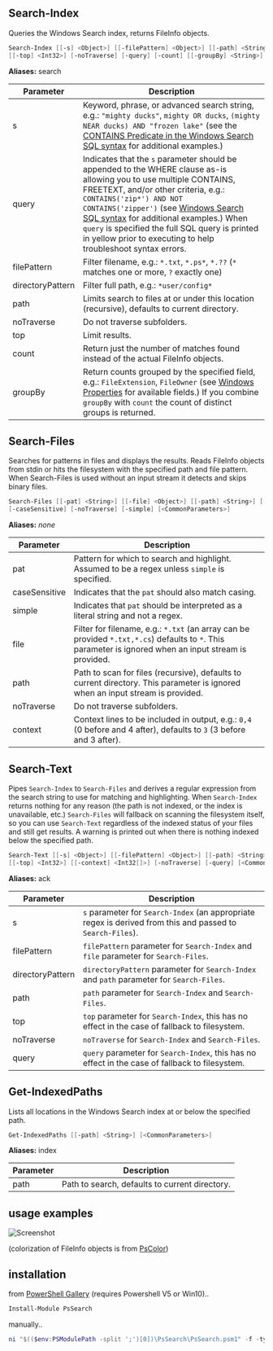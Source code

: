 ## Search-Index
Queries the Windows Search index, returns FileInfo objects.
```powershell
Search-Index [[-s] <Object>] [[-filePattern] <Object>] [[-path] <String>] [[-directoryPattern] <String>]
[[-top] <Int32>] [-noTraverse] [-query] [-count] [[-groupBy] <String>] [<CommonParameters>]
```
**Aliases:** search

Parameter | Description
----------|------------
s | Keyword, phrase, or advanced search string, e.g.: `"mighty ducks"`, `mighty OR ducks`, `(mighty NEAR ducks) AND "frozen lake"` (see the [CONTAINS Predicate in the Windows Search SQL syntax](https://msdn.microsoft.com/en-us/library/ms691971(v=vs.85).aspx) for additional examples.)
query | Indicates that the `s` parameter should be appended to the WHERE clause as-is allowing you to use multiple CONTAINS, FREETEXT, and/or other criteria, e.g.: `CONTAINS('zip*') AND NOT CONTAINS('zipper')` (see [Windows Search SQL syntax](https://msdn.microsoft.com/en-us/library/ms691985(v=vs.85).aspx) for additional examples.) When `query` is specified the full SQL query is printed in yellow prior to executing to help troubleshoot syntax errors.
filePattern | Filter filename, e.g.: `*.txt`, `*.ps*`, `*.??` (`*` matches one or more, `?` exactly one)
directoryPattern | Filter full path, e.g.: `*user/config*`
path | Limits search to files at or under this location (recursive), defaults to current directory.
noTraverse | Do not traverse subfolders.
top | Limit results.
count | Return just the number of matches found instead of the actual FileInfo objects.
groupBy | Return counts grouped by the specified field, e.g.: `FileExtension`, `FileOwner` (see [Windows Properties](https://msdn.microsoft.com/en-us/library/windows/desktop/bb760699(v=vs.85).aspx) for available fields.) If you combine `groupBy` with `count` the count of distinct groups is returned.


## Search-Files
Searches for patterns in files and displays the results. Reads FileInfo objects from stdin or hits the filesystem with the specified path and file pattern. When Search-Files is used without an input stream it detects and skips binary files.
```powershell
Search-Files [[-pat] <String>] [[-file] <Object>] [[-path] <String>] [[-context] <Int32[]>]
[-caseSensitive] [-noTraverse] [-simple] [<CommonParameters>]
```
**Aliases:** *none*

Parameter | Description
----------|------------
pat | Pattern for which to search and highlight. Assumed to be a regex unless `simple` is specified.
caseSensitive | Indicates that the `pat` should also match casing.
simple | Indicates that `pat` should be interpreted as a literal string and not a regex.
file | Filter for filename, e.g.: `*.txt` (an array can be provided `*.txt,*.cs`) defaults to `*`. This parameter is ignored when an input stream is provided.
path | Path to scan for files (recursive), defaults to current directory. This parameter is ignored when an input stream is provided.
noTraverse | Do not traverse subfolders.
context | Context lines to be included in output, e.g.: `0,4` (0 before and 4 after), defaults to `3` (3 before and 3 after).


## Search-Text
Pipes `Search-Index` to `Search-Files` and derives a regular expression from the search string to use for matching and highlighting. When `Search-Index` returns nothing for any reason (the path is not indexed, or the index is unavailable, etc.) `Search-Files` will fallback on scanning the filesystem itself, so you can use `Search-Text` regardless of the indexed status of your files and still get results. A warning is printed out when there is nothing indexed below the specified path.
```powershell
Search-Text [[-s] <Object>] [[-filePattern] <Object>] [[-path] <String>] [[-directoryPattern] <String>]
[[-top] <Int32>] [[-context] <Int32[]>] [-noTraverse] [-query] [<CommonParameters>]
```
**Aliases:** ack

Parameter | Description
----------|------------
s | `s` parameter for `Search-Index` (an appropriate regex is derived from this and passed to `Search-Files`).
filePattern | `filePattern` parameter for `Search-Index` and `file` parameter for `Search-Files`.
directoryPattern | `directoryPattern` parameter for `Search-Index` and `path` parameter for `Search-Files`.
path | `path` parameter for `Search-Index` and `Search-Files`.
top | `top` parameter for `Search-Index`, this has no effect in the case of fallback to filesystem.
noTraverse | `noTraverse` for `Search-Index` and `Search-Files`.
query | `query` parameter for `Search-Index`, this has no effect in the case of fallback to filesystem.

## Get-IndexedPaths
Lists all locations in the Windows Search index at or below the specified path.
```powershell
Get-IndexedPaths [[-path] <String>] [<CommonParameters>]
```
**Aliases:** index

Parameter | Description
----------|------------
path | Path to search, defaults to current directory.


## usage examples
![Screenshot](screenshot.png)

(colorization of FileInfo objects is from [PsColor](https://github.com/Davlind/PSColor))

## installation
from [PowerShell Gallery](https://www.powershellgallery.com/packages/PsSearch) (requires Powershell V5 or Win10)..
```powershell
Install-Module PsSearch
```
manually..
```powershell
ni "$(($env:PSModulePath -split ';')[0])\PsSearch\PsSearch.psm1" -f -type file -value (irm "https://raw.githubusercontent.com/gfody/PowershellModules/master/PsSearch/PsSearch.psm1")
```



